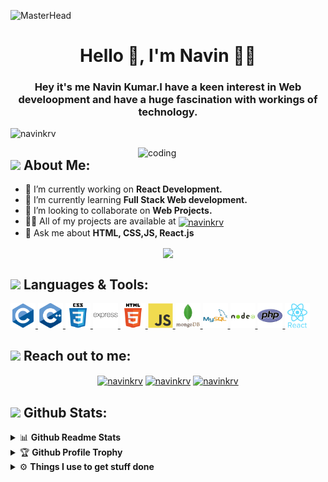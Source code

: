 ![MasterHead](https://user-images.githubusercontent.com/97692286/214384370-79720d23-6eca-4c7a-b06b-ff6736eebe52.jpg)


<h1 align="center">Hello 👋, I'm Navin 👩‍💻</h1>
<h3 align="center">Hey it's me Navin Kumar.I have a keen interest in Web develoopment and have a huge fascination with workings of technology.</h3>
<p align="left"> <img src="https://komarev.com/ghpvc/?username=navinkrv&label=Profile%20views&color=0e75b6&style=flat" alt="navinkrv" /> </p>
<img align="right" alt="coding" width="300" src="https://i.pinimg.com/originals/54/e3/7d/54e37d8074ebcde1d96c77d7b2a7f310.gif">

## <img src="https://media.giphy.com/media/WUlplcMpOCEmTGBtBW/giphy.gif" width="40"> **About Me:**

- 🔭 I’m currently working on **React Development.**
- 🌱 I’m currently learning **Full Stack Web development.**
- 👯 I’m looking to collaborate on **Web Projects.**
- 👨‍💻 All of my projects are available at <a href="https://github.com/navinkrv?tab=repositories" target="blank"><img align="center" src="https://raw.githubusercontent.com/rahuldkjain/github-profile-readme-generator/master/src/images/icons/Social/github.svg" alt="navinkrv" height="30" width="40" /></a>
- 💬 Ask me about **HTML, CSS,JS, React.js**

<p align="center">
   <img align="center" src="https://github-readme-streak-stats.herokuapp.com/?user=navinkrv&theme=radical&hide_border=true"/>
</p>

## <img src="https://media.giphy.com/media/j2pOGeGYKe2xCCKwfi/giphy.gif" width="40"> **Languages & Tools:**


<p align="left"> <a href="https://www.cprogramming.com/" target="_blank" rel="noreferrer"> <img src="https://raw.githubusercontent.com/devicons/devicon/master/icons/c/c-original.svg" alt="c" width="40" height="40"/> </a> <a href="https://www.w3schools.com/cpp/" target="_blank" rel="noreferrer"> <img src="https://raw.githubusercontent.com/devicons/devicon/master/icons/cplusplus/cplusplus-original.svg" alt="cplusplus" width="40" height="40"/> </a> <a href="https://www.w3schools.com/css/" target="_blank" rel="noreferrer"> <img src="https://raw.githubusercontent.com/devicons/devicon/master/icons/css3/css3-original-wordmark.svg" alt="css3" width="40" height="40"/> </a> <a href="https://expressjs.com" target="_blank" rel="noreferrer"> <img src="https://raw.githubusercontent.com/devicons/devicon/master/icons/express/express-original-wordmark.svg" alt="express" width="40" height="40"/> </a> <a href="https://www.w3.org/html/" target="_blank" rel="noreferrer"> <img src="https://raw.githubusercontent.com/devicons/devicon/master/icons/html5/html5-original-wordmark.svg" alt="html5" width="40" height="40"/> </a> <a href="https://developer.mozilla.org/en-US/docs/Web/JavaScript" target="_blank" rel="noreferrer"> <img src="https://raw.githubusercontent.com/devicons/devicon/master/icons/javascript/javascript-original.svg" alt="javascript" width="40" height="40"/> </a> <a href="https://www.mongodb.com/" target="_blank" rel="noreferrer"> <img src="https://raw.githubusercontent.com/devicons/devicon/master/icons/mongodb/mongodb-original-wordmark.svg" alt="mongodb" width="40" height="40"/> </a> <a href="https://www.mysql.com/" target="_blank" rel="noreferrer"> <img src="https://raw.githubusercontent.com/devicons/devicon/master/icons/mysql/mysql-original-wordmark.svg" alt="mysql" width="40" height="40"/> </a> <a href="https://nodejs.org" target="_blank" rel="noreferrer"> <img src="https://raw.githubusercontent.com/devicons/devicon/master/icons/nodejs/nodejs-original-wordmark.svg" alt="nodejs" width="40" height="40"/> </a> <a href="https://www.php.net" target="_blank" rel="noreferrer"> <img src="https://raw.githubusercontent.com/devicons/devicon/master/icons/php/php-original.svg" alt="php" width="40" height="40"/> </a> <a href="https://reactjs.org/" target="_blank" rel="noreferrer"> <img src="https://raw.githubusercontent.com/devicons/devicon/master/icons/react/react-original-wordmark.svg" alt="react" width="40" height="40"/> </a> </p>

## <img src="https://media.giphy.com/media/LnQjpWaON8nhr21vNW/giphy.gif" width="40"> **Reach out to me:** ️

<p align="center">
<a href="https://linkedin.com/in/navin-kr" target="_blank"><img align="center" src="https://img.shields.io/badge/-LinkedIn-0e76a8?style=flat-square&logo=Linkedin&logoColor=white" alt="navinkrv" /></a>
<a href="https://github.com/navinkrv" target="_blank"><img align="center" src="https://img.shields.io/badge/Website-3b5998?style=flat-square&logo=google-chrome&logoColor=white" alt="navinkrv" /></a>
<a href="mailto:navinkrv@gmail.com" target="_blank"><img align="center" src="https://img.shields.io/badge/-Gmail-EA4335?style=flat-square&logo=Gmail&logoColor=white" alt="navinkrv" /></a>


## <img src="https://media.giphy.com/media/ZCN6F3FAkwsyOGU2RS/giphy.gif" width="40"> **Github Stats:**

<details>
  <summary>📊 <b>Github Readme Stats</b></summary>
 <br />
 <p align="center">
  <a href="https://github.com/navinkrv">
   <img width="430" align="center" src="https://github-readme-stats.vercel.app/api?username=navinkrv&show_icons=true&theme=radical&count_private=true">
  </a>
  <a href="https://github.com/navinkrv/github-readme-stats">
    <img align="center" src="https://github-readme-stats.anuraghazra1.vercel.app/api/top-langs/?username=navinkrv&layout=compact&theme=radical&langs_count=6" />
  </a>
 </p>
</details>

<details>
 <summary>🏆 <b>Github Profile Trophy</b></summary>
 <br />
 <p align="center">
  <a href="https://github.com/ryo-ma/github-profile-trophy">
   <img src="https://github-profile-trophy.vercel.app/?username=navinkrv&column=8&theme=darkhub"/>
  </a>
 </p>
</details>


<details>
  <br />
  <summary>⚙️ <b> Things I use to get stuff done</b></summary>
  	<ul>
  	   <li><b>OS:</b> Windows 10 </li>
	     <li><b>Laptop: </b> Dell inspiron 15 3000 Series</li>
  	   <li><b>Browser: </b> Chrome Web Browser</li>
	     <li><b>Code Editor:</b> VSCode </li>
	     <li><b>To Stay Updated:</b> Linkedin </li>
	    <br />
	</ul>
</details>
